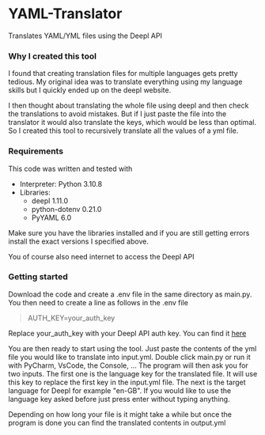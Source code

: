 # YAML-Translator
Translates YAML/YML files using the Deepl API

### Why I created this tool
I found that creating translation files for multiple languages gets pretty tedious. My original idea was to translate everything using my language skills but I quickly ended up on the deepl website.

I then thought about translating the whole file using deepl and then check the translations to avoid mistakes. But if I just paste the file into the translator it would also translate the keys, which would be less than optimal. So I created this tool to recursively translate all the values of a yml file.

### Requirements
This code was written and tested with 
- Interpreter: Python 3.10.8
- Libraries:
  - deepl 1.11.0
  - python-dotenv 0.21.0
  - PyYAML 6.0

Make sure you have the libraries installed and if you are still getting errors install the exact versions I specified above.

You of course also need internet to access the Deepl API

### Getting started
Download the code and create a .env file in the same directory as main.py.
You then need to create a line as follows in the .env file
> AUTH_KEY=your_auth_key

Replace your_auth_key with your Deepl API auth key. You can find it [here](https://www.deepl.com/en/account/summary)

You are then ready to start using the tool. Just paste the contents of the yml file you would like to translate into input.yml. Double click main.py or run it with PyCharm, VsCode, the Console, ...
The program will then ask you for two inputs. The first one is the language key for the translated file. It will use this key to replace the first key in the input.yml file. The next is the target language for Deepl for example "en-GB". If you would like to use the language key asked before just press enter without typing anything.

Depending on how long your file is it might take a while but once the program is done you can find the translated contents in output.yml

